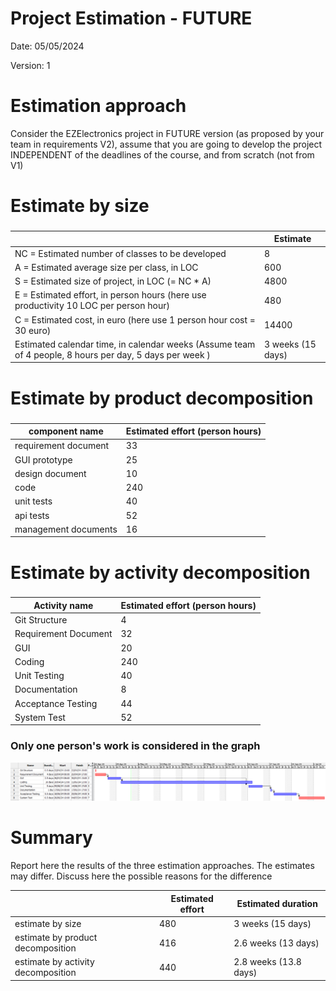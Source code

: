 # Project Estimation - FUTURE

Date: 05/05/2024

Version: 1


# Estimation approach
Consider the EZElectronics  project in FUTURE version (as proposed by your team in requirements V2), assume that you are going to develop the project INDEPENDENT of the deadlines of the course, and from scratch (not from V1)
# Estimate by size
### 
|             | Estimate                        |             
| ----------- | ------------------------------- |  
| NC =  Estimated number of classes to be developed   |              8             |             
|  A = Estimated average size per class, in LOC       |             600               | 
| S = Estimated size of project, in LOC (= NC * A) | 4800 |
| E = Estimated effort, in person hours (here use productivity 10 LOC per person hour)  |          480      |   
| C = Estimated cost, in euro (here use 1 person hour cost = 30 euro) | 14400 | 
| Estimated calendar time, in calendar weeks (Assume team of 4 people, 8 hours per day, 5 days per week ) |          3 weeks (15 days)          |               

# Estimate by product decomposition
### 
|         component name    | Estimated effort (person hours)   |             
| ----------- | ------------------------------- | 
|requirement document    |33 |
| GUI prototype |25|
|design document |10|
|code |240|
| unit tests |40|
| api tests |52|
| management documents  |16|



# Estimate by activity decomposition
### 
|         Activity name    | Estimated effort (person hours)   |             
| ----------- | ------------------------------- | 
| Git Structure| 4 |
| Requirement Document| 32 |
| GUI| 20 |
| Coding| 240 |
| Unit Testing| 40 |
| Documentation| 8 |
| Acceptance Testing| 44 |
| System Test| 52 |
###
### Only one person's work is considered in the graph
![Gantt V2](material/v2/GanttV2.png)

# Summary

Report here the results of the three estimation approaches. The  estimates may differ. Discuss here the possible reasons for the difference

|             | Estimated effort                        |   Estimated duration |          
| ----------- | ------------------------------- | ---------------|
| estimate by size |480| 3 weeks (15 days)
| estimate by product decomposition |416| 2.6 weeks (13 days)
| estimate by activity decomposition |440| 2.8 weeks (13.8 days)




